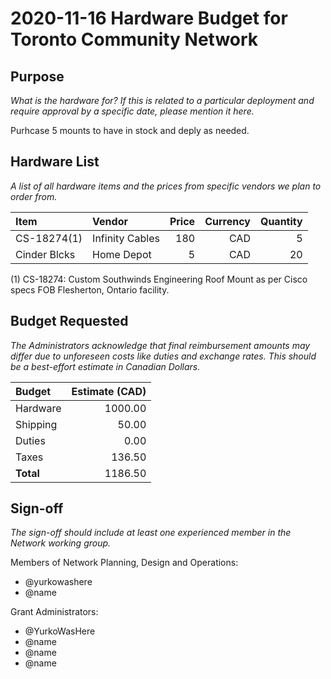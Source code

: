 # 2020-11-16 Hardware Budget for Toronto Community Network

## Purpose

_What is the hardware for? If this is related to a particular deployment and require approval by a specific date, please mention it here._

Purhcase 5 mounts to have in stock and deply as needed.

## Hardware List

_A list of all hardware items and the prices from specific vendors we plan to order from._

| Item        | Vendor     | Price  | Currency | Quantity | 
|:------------|:-----------|-------:|---------:|---------:|
| CS-18274(1)    | Infinity Cables|  180   |   CAD    |        5 |
| Cinder Blcks| Home Depot |    5   |   CAD    |        20 |

(1) CS-18274: Custom Southwinds Engineering Roof Mount as per Cisco specs FOB Flesherton, Ontario facility.

## Budget Requested

_The Administrators acknowledge that final reimbursement amounts may differ due to unforeseen costs like duties and exchange rates. This should be a best-effort estimate in Canadian Dollars._

| Budget    | Estimate (CAD) |
|:----------|---------------:|
| Hardware  |        1000.00 |
| Shipping  |          50.00 |
| Duties    |           0.00 |
| Taxes     |         136.50 |
| **Total** |        1186.50 |

## Sign-off

_The sign-off should include at least one experienced member in the Network working group._

Members of Network Planning, Design and Operations:
- @yurkowashere
- @name

Grant Administrators:
- @YurkoWasHere 
- @name
- @name 
- @name

